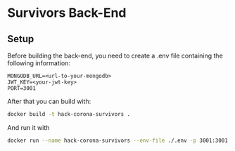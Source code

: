 # Survivors Back-End

## Setup
Before building the back-end, you need to create a .env file containing the following information:
```
MONGODB_URL=<url-to-your-mongodb>
JWT_KEY=<your-jwt-key>
PORT=3001
```

After that you can build with:
```bash
docker build -t hack-corona-survivors .
```

And run it with
```bash
docker run --name hack-corona-survivors --env-file ./.env -p 3001:3001 -d hack-corona-survivors
```
